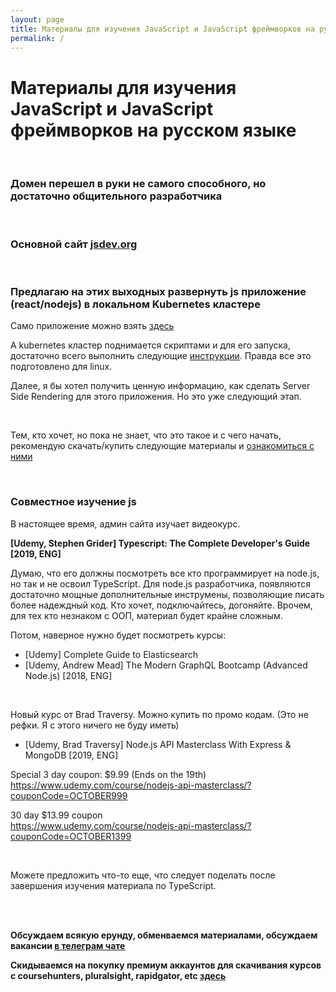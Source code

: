 ```yaml
---
layout: page
title: Материалы для изучения JavaScript и JavaScript фреймворков на русском языке
permalink: /
---
```


# Материалы для изучения JavaScript и JavaScript фреймворков на русском языке

<br/>

### Домен перешел в руки не самого способного, но достаточно общительного разработчика

<br/>

### Основной сайт <a href="https://jsdev.org">jsdev.org</a>

<br/>

### Предлагаю на этих выходных развернуть js приложение (react/nodejs) в локальном Kubernetes кластере

Само приложение можно взять <a href="https://github.com/marley-nodejs/MERN-Stack-Front-To-Back-v2.0">здесь</a>

А kubernetes кластер поднимается скриптами и для его запуска, достаточно всего выполнить следующие <a href="https://sysadm.ru//linux/servers/containers/kubernetes/kubeadm/prepared-cluster/">инструкции</a>. Правда все это подготовлено для linux.


Далее, я бы хотел получить ценную информацию, как сделать Server Side Rendering для этого приложения. Но это уже следующий этап.

<br/>

Тем, кто хочет, но пока не знает, что это такое и с чего начать, рекомендую скачать/купить следующие материалы и <a href="/courses/eng/">ознакомиться с ними</a>


<br/>

### Совместное изучение js

В настоящее время, админ сайта изучает видеокурс. 

**[Udemy, Stephen Grider] Typescript: The Complete Developer's Guide [2019, ENG]**

Думаю, что его должны посмотреть все кто программирует на node.js, но так и не освоил TypeScript. Для node.js разработчика, появляются достаточно мощные дополнительные инструмены, позволяющие писать более надеждный код. Кто хочет, подключайтесь, догоняйте. Врочем, для тех кто незнаком с ООП, материал будет крайне сложным.

Потом, наверное нужно будет посмотреть курсы: 

* [Udemy] Complete Guide to Elasticsearch
* [Udemy, Andrew Mead] The Modern GraphQL Bootcamp (Advanced Node.js) [2018, ENG]

<br/>

Новый курс от Brad Traversy. Можно купить по промо кодам. (Это не рефки. Я с этого ничего не буду иметь) 

* [Udemy, Brad Traversy] Node.js API Masterclass With Express & MongoDB [2019, ENG]

Special 3 day coupon: $9.99 (Ends on the 19th)  
https://www.udemy.com/course/nodejs-api-masterclass/?couponCode=OCTOBER999

30 day $13.99 coupon  
https://www.udemy.com/course/nodejs-api-masterclass/?couponCode=OCTOBER1399

<br/>

Можете предложить что-то еще, что следует поделать после завершения изучения материала по TypeScript.

<br/>
<br/>

**Обсуждаем всякую ерунду, обменваемся материалами, обсуждаем вакансии <a href="/chat/">в телеграм чате</a>**

**Скидываемся на покупку премиум аккаунтов для скачивания курсов с coursehunters, pluralsight, rapidgator, etc <a href="/coursehunters-skladchina/">здесь</a>**

